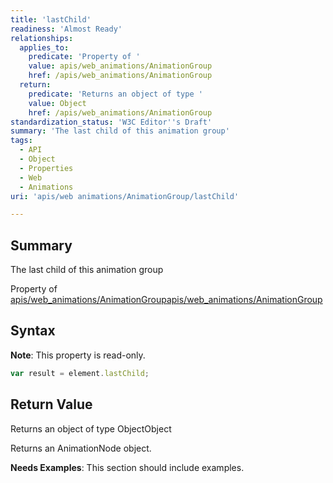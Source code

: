 ```yaml
---
title: 'lastChild'
readiness: 'Almost Ready'
relationships:
  applies_to:
    predicate: 'Property of '
    value: apis/web_animations/AnimationGroup
    href: /apis/web_animations/AnimationGroup
  return:
    predicate: 'Returns an object of type '
    value: Object
    href: /apis/web_animations/AnimationGroup
standardization_status: 'W3C Editor''s Draft'
summary: 'The last child of this animation group'
tags:
  - API
  - Object
  - Properties
  - Web
  - Animations
uri: 'apis/web animations/AnimationGroup/lastChild'

---
```

## Summary

The last child of this animation group

Property of [apis/web\_animations/AnimationGroup](/apis/web_animations/AnimationGroup)[apis/web\_animations/AnimationGroup](/apis/web_animations/AnimationGroup)

## Syntax

**Note**: This property is read-only.

``` js
var result = element.lastChild;
```

## Return Value

Returns an object of type ObjectObject

Returns an AnimationNode object.

**Needs Examples**: This section should include examples.

